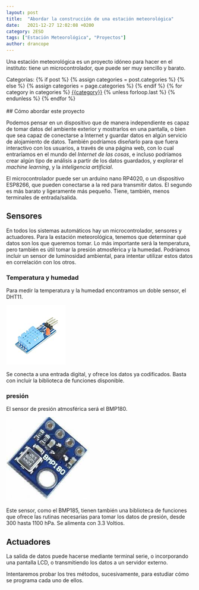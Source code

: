 ```yaml
---
layout: post
title:  "Abordar la construcción de una estación meteorológica"
date:   2021-12-27 12:02:08 +0200
category: 2ESO
tags: ["Estación Meteorológica", "Proyectos"]
author: drancope
---
```

Una estación meteorológica es un proyecto idóneo para hacer en el instituto: tiene un microcontrolador, que puede ser muy sencillo y barato.

<div class="post-categories">
 Categorías: {% if post %}
   {% assign categories = post.categories %}
 {% else %}
   {% assign categories = page.categories %}
 {% endif %}
 {% for category in categories %}
 <a href="{{site.baseurl}}/categories/#{{category|slugize}}">{{category}}</a>
 {% unless forloop.last %}&nbsp;{% endunless %}
 {% endfor %}
</div>
<br>
## Cómo abordar este proyecto

Podemos pensar en un dispositivo que de manera independiente es capaz de tomar datos del ambiente exterior y mostrarlos en una pantalla, o bien que sea capaz de conectarse a Internet y guardar datos en algún servicio de alojamiento de datos. También podríamos diseñarlo para que fuera interactivo con los usuarios, a través de una página web, con lo cual entraríamos en el mundo del *Internet de las cosas*, e incluso podríamos crear algún tipo de análisis a partir de los datos guardados, y explorar el *machine learning*, y la *inteligencia artificial*.

El microcontrolador puede ser un arduino nano RP4020, o un dispositivo ESP8266, que pueden conectarse a la red para transmitir datos. El segundo es más barato y ligeramente más pequeño. Tiene, también, menos terminales de entrada/salida.

## Sensores

En todos los sistemas automáticos hay un microcontrolador, sensores y actuadores. Para la estación meteorológica, tenemos que determinar qué datos son los que queremos tomar. Lo más importante será la temperatura, pero también es útil tomar la presión atmosférica y la humedad. Podríamos incluir un sensor de luminosidad ambiental, para intentar utilizar estos datos en correlación con los otros.

### Temperatura y humedad

Para medir la temperatura y la humedad encontramos un doble sensor, el DHT11.

![sensor de temperatura y humedad](/assets/dht11.jpg)

Se conecta a una entrada digital, y ofrece los datos ya codificados. Basta con incluir la biblioteca de funciones disponible.

### presión

El sensor de presión atmosférica será el BMP180.

![sensor de presión](/assets/bmp180.jpeg)

Este sensor, como el BMP185, tienen también una biblioteca de funciones que ofrece las rutinas necesarias para tomar los datos de presión, desde 300 hasta 1100 hPa. Se alimenta con 3.3 Voltios.

## Actuadores

La salida de datos puede hacerse mediante terminal serie, o incorporando una pantalla LCD, o transmitiendo los datos a un servidor externo.

Intentaremos probar los tres métodos, sucesivamente, para estudiar cómo se programa cada uno de ellos.
